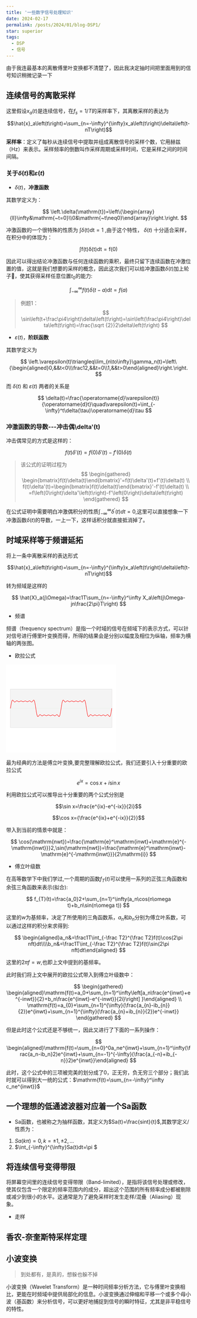 ```yaml
---
title: '一些数字信号处理知识'
date: 2024-02-17
permalink: /posts/2024/01/blog-DSP1/
star: superior
tags:
  - DSP
  - 信号
---
```


由于我连最基本的离散傅里叶变换都不清楚了，因此我决定抽时间把里面用到的信号知识稍微记录一下


## 连续信号的离散采样

这里假设$x_{a}(t)$是连续信号，在$f_s=1/T$的采样率下，其离散采样的表达为

$$\hat{x}_a\left(t\right)=\sum_{n=-\infty}^{\infty}x_a\left(t\right)\delta\left(t-nT\right)$$

**采样率**：定义了每秒从连续信号中提取并组成离散信号的采样个数，它用赫兹（Hz）来表示。采样频率的倒数叫作采样周期或采样时间，它是采样之间的时间间隔。

### 关于$\delta(t)$和$\varepsilon(t)$

* $\delta(t)$，**冲激函数**

其数学定义为：

$$
\left.\delta(\mathrm{t})=\left\{\begin{array}{ll}\infty&\mathrm{~t=0}\\0&\mathrm{~t\neq0}\end{array}\right.\right.
$$

冲激函数的一个很特殊的性质为
$\int\delta(\mathrm{t})\mathrm{dt}=1$
,由于这个特性，
$\delta(t)$
十分适合采样，在积分中的体现为：

$$
\int\mathrm{f(t)\delta(t)dt}=\mathrm{f(0)}
$$


因此可以得出结论冲激函数与任何连续函数的乘积，最终只留下连续函数在冲激位置的值，这就是我们想要的采样的概念，因此这次我们可以给冲激函数$\delta(t)$加上轮子🛞，使其获得采样任意位置$t_{0}$的能力:

$$
\int_{-\infty}^\infty f\left(t\right)\delta(t-a)\mathrm{d}t=f\left(a\right)
$$

> 例题1：
> $$
>\sin\left(t+\frac\pi4\right)\delta\left(t\right)=\sin\left(\frac\pi4\right)\delta\left(t\right)=\frac{\sqrt
{2}}2\delta\left(t\right)
>$$



* $\varepsilon(t)$，**阶跃函数**

其数学定义为

$$
\left.\varepsilon(t)\triangleq\lim_{n\to\infty}\gamma_n(t)=\left\{\begin{aligned}0,&&t<0\\\frac12,&&t=0\\1,&&t>0\end{aligned}\right.\right.
$$

而 $\delta(t)$ 和 $\varepsilon(t)$ 两者的关系是

$$
\delta(t)=\frac{\operatorname{d}\varepsilon(t)}{\operatorname{d}t}\quad\varepsilon(t)=\int_{-\infty}^t\delta(\tau)\operatorname{d}\tau 
$$

### 冲激函数的导数---冲击偶\delta'(t)

冲击偶常见的方式是这样的：

$$
f(t)\delta'(t)=f(0) \delta'(t)-f'(0)\delta (t)
$$

>该公式的证明过程为
>$$
>\begin{gathered}
>\begin{bmatrix}f(t)\delta(t)\end{bmatrix}'=f(t)\delta'(t)+f'(t)\delta(t) \\
>f(t)\delta'(t)=\begin{bmatrix}f(t)\delta(t)\end{bmatrix}'-f'(t)\delta(t) \\
>=f\left(0\right)\delta'\left(t\right)-f'\left(0\right)\delta\left(t\right) 
>\end{gathered}
>$$

在公式证明中需要明白冲激偶积分的性质$\int_{-\infty}^\infty\delta^{\prime}\left(t\right)dt=0$,这里可以直接想象一下冲激函数$\delta(t)$的导数，一上一下，这样话积分就直接抵消掉了。




## 时域采样等于频谱延拓

将上一条中离散采样的表达形式

$$\hat{x}_a\left(t\right)=\sum_{n=-\infty}^{\infty}x_a\left(t\right)\delta\left(t-nT\right)$$

转为频域是这样的

$$
\hat{X}_a(j\Omega)=\frac1T\sum_{n=-\infty}^\infty X_a\left(j\Omega-jn\frac{2\pi}T\right)
$$

* 频谱

频谱（frequency spectrum）是指一个时域的信号在频域下的表示方式，可以针对信号进行傅里叶变换而得，所得的结果会是分别以幅度及相位为纵轴，频率为横轴的两张图。

* 欧拉公式

![十分形象的动图](/images/blog/BlogDSP/Fourier_transform_time_and_frequency_domains_(small).gif)

最为经典的方法是傅立叶变换,要完整理解欧拉公式，我们还要引入十分重要的欧拉公式

$$e^{ix}=\cos x+i\sin x$$

利用欧拉公式可以推导出十分重要的两个公式分别是

$$\sin x=\frac{e^{ix}-e^{-ix}}{2i}$$

$$\cos x={\frac{e^{ix}+e^{-ix}}{2}}$$

带入到当前的情景中就是：

$$
\cos(\mathrm{nwt})=\frac{\mathrm{e}^\mathrm{inwt}+\mathrm{e}^{-\mathrm{inwt}}}2,\sin(\mathrm{nwt})=\frac{\mathrm{e}^\mathrm{inwt}-\mathrm{e}^{-\mathrm{inwt}}}{2\mathrm{i}}
$$

* 傅立叶级数

在高等数学下中我们学过,一个周期的函数$f_{T}(t)$可以使用一系列的正弦三角函数和余弦三角函数来表示(拟合):

$$
f_{T}(t)=\frac{a_0}2+\sum_{n=1}^\infty(a_n\cos(n\omega t)+b_n\sin(n\omega t))
$$

这里的$w$为基频率，决定了所使用的三角函数系，$a_{n}$和$b_{n}$分别为傅立叶系数，可以通过这样的积分来求得到:

$$
\begin{aligned}a_n&=\frac1T\int_{-\frac T2}^{\frac T2}f(t)\cos(2\pi nft)dt\\\\b_n&=\frac1T\int_{-\frac T2}^{\frac T2}f(t)\sin(2\pi nft)dt\end{aligned}
$$

这里的$2\pi f = w$,也即上文中提到的基频率。

此时我们将上文中展开的欧拉公式带入到傅立叶级数中：

$$
\begin{gathered}
\begin{aligned}\mathrm{f(t)=a_0+\sum_{n=1}^\infty\left[a_n\frac{e^{inwt}+e^{-inwt}}{2}+b_n\frac{e^{inwt}-e^{-inwt}}{2i}\right] }\end{aligned} \\
\mathrm{f(t)=a_{0}+\sum_{n=1}^{\infty}(\frac{a_{n}-ib_{n}}{2})e^{inwt}+\sum_{n=1}^{\infty}(\frac{a_{n}+ib_{n}}{2})e^{-inwt}} 
\end{gathered}
$$

但是此时这个公式还是不够统一，因此又进行了下面的一系列操作：

$$
\begin{aligned}\mathrm{f(t)=\sum_{n=0}^0a_ne^{inwt}+\sum_{n=1}^\infty(\frac{a_n-ib_n}2)e^{inwt}+\sum_{n=-1}^{-\infty}(\frac{a_{-n}+ib_{-n}}2)e^{inwt}}\end{aligned}
$$

此时，这个公式中的三项被完美的划分成了0，正无穷，负无穷三个部分；我们此时就可以得到大一统的公式：$\mathrm{f(t)=\sum_{n=-\infty}^\infty c_ne^{inwt}}$


## 一个理想的低通滤波器对应着一个Sa函数

* Sa函数，也被称之为抽样函数，其定义为$Sa(t)=\frac{sint}{t}$,其数学定义/性质为：
1. $Sa(k\pi)=0,k=\pm 1,\pm 2,...$
2. $\int_{-\infty}^{\infty}Sa(t)dt=\pi $


## 将连续信号变得带限

将屏幕空间里的连续信号变得带限（Band-limited），是指将该信号处理或修改，使其仅包含一个限定的频率范围内的成分，超出这个范围的所有频率成分都被剔除或减少到很小的水平。这通常是为了避免采样时发生走样/混叠（Aliasing）现象。

* 走样

## 香农-奈奎斯特采样定理


## 小波变换

> 到处都有，是真的，想躲也躲不掉

小波变换（Wavelet Transform）是一种时间频率分析方法，它与傅里叶变换相比，更能在时频域中提供局部化的信息。小波变换通过伸缩和平移一个或多个母小波（基函数）来分析信号，可以更好地捕捉到信号的瞬时特征，尤其是非平稳信号的特性。

<!-- ## 零状态响应与零输入响应

> 一个是因为我们学的这门课程毕竟是叫信号与**系统**,另一个是为了使下文中关于响应的东西不那么突兀，这里介绍下零状态和另输入响应

* 线性就是齐次性+可加性，齐次就是当激励扩大a倍时候，响应也会响应的扩大a倍。
然后实际中我们判断线性系统是这样的：

$$
\begin{aligned}y(\cdot)=&y_{zs}(\cdot)+y_{zi}(\cdot)\\&=T\left[\{0\},\{f(\cdot)\}\right]+T\left[\left\{x(0)\right\},\left\{0\right\}\right]\end{aligned}
$$


（先暂停一下，是在写不下去了）
 -->
























